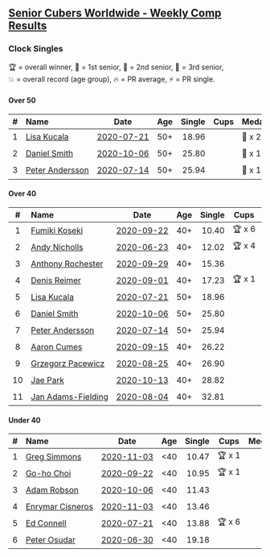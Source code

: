 <style>table {white-space: nowrap;}</style>

## [Senior Cubers Worldwide - Weekly Comp Results](/scw-comp/results/)
### Clock Singles

<span style="white-space: nowrap;">🏆 = overall winner</span>, <span style="white-space: nowrap;">🥇 = 1st senior</span>, <span style="white-space: nowrap;">🥈 = 2nd senior</span>, <span style="white-space: nowrap;">🥉 = 3rd senior</span>, <span style="white-space: nowrap;">💥 = overall record (age group)</span>, <span style="white-space: nowrap;">🔥 = PR average</span>, <span style="white-space: nowrap;">⚡ = PR single</span>.

#### Over 50

| # | Name | Date | Age | Single | Cups | Medals | Achievements | Video |
| :--: | :-- | :--: | :--: | --: | :--: | :-- | :-- | :-- |
| 1 | [Lisa Kucala](../../persons/lisa_kucala/clock.md) | [2020-07-21](../../results/2020-07-21/clock.md) | 50+ | 18.96 |  | 🥇 x 2, 🥈 x 4, 🥉 x 1 | 💥 x 4, 🔥 x 3, ⚡ x 3 | [Desktop](https://www.facebook.com/events/560843031255896/permalink/563903597616506) / [Mobile](https://m.facebook.com/events/560843031255896?view=permalink&id=563903597616506) |
| 2 | [Daniel Smith](../../persons/daniel_smith/clock.md) | [2020-10-06](../../results/2020-10-06/clock.md) | 50+ | 25.80 |  | 🥈 x 1, 🥉 x 3 | 🔥 x 2, ⚡ x 2 | [Desktop](https://www.facebook.com/events/365989921479949/permalink/371466237598984) / [Mobile](https://m.facebook.com/events/365989921479949?view=permalink&id=371466237598984) |
| 3 | [Peter Andersson](../../persons/peter_andersson/clock.md) | [2020-07-14](../../results/2020-07-14/clock.md) | 50+ | 25.94 |  | 🥈 x 1 | 🔥 x 1, ⚡ x 1 | [Desktop](https://www.facebook.com/events/413064016333950/permalink/416535092653509) / [Mobile](https://m.facebook.com/events/413064016333950?view=permalink&id=416535092653509) |

#### Over 40

| # | Name | Date | Age | Single | Cups | Medals | Achievements | Video |
| :--: | :-- | :--: | :--: | --: | :--: | :-- | :-- | :-- |
| 1 | [Fumiki Koseki](../../persons/fumiki_koseki/clock.md) | [2020-09-22](../../results/2020-09-22/clock.md) | 40+ | 10.40 | 🏆 x 6 | 🥇 x 8 | 💥 x 3, 🔥 x 5, ⚡ x 3 | [Desktop](https://www.facebook.com/events/361626694990606/permalink/362915021528440) / [Mobile](https://m.facebook.com/events/361626694990606?view=permalink&id=362915021528440) |
| 2 | [Andy Nicholls](../../persons/andy_nicholls/clock.md) | [2020-06-23](../../results/2020-06-23/clock.md) | 40+ | 12.02 | 🏆 x 4 | 🥇 x 4, 🥈 x 2 | 💥 x 4, 🔥 x 3, ⚡ x 2 | [Desktop](https://www.facebook.com/events/1618516681636159/permalink/1624284247726069) / [Mobile](https://m.facebook.com/events/1618516681636159?view=permalink&id=1624284247726069) |
| 3 | [Anthony Rochester](../../persons/anthony_rochester/clock.md) | [2020-09-29](../../results/2020-09-29/clock.md) | 40+ | 15.36 |  | 🥇 x 1, 🥈 x 5, 🥉 x 1 | 🔥 x 5, ⚡ x 6 | [Desktop](https://www.facebook.com/events/318437286122261/permalink/321559572476699) / [Mobile](https://m.facebook.com/events/318437286122261?view=permalink&id=321559572476699) |
| 4 | [Denis Reimer](../../persons/denis_reimer/clock.md) | [2020-09-01](../../results/2020-09-01/clock.md) | 40+ | 17.23 | 🏆 x 1 | 🥇 x 2 | 🔥 x 2, ⚡ x 2 | [Desktop](https://www.facebook.com/denis.reimer.5473/videos/660175297927432) / [Mobile](https://m.facebook.com/denis.reimer.5473/videos/660175297927432) |
| 5 | [Lisa Kucala](../../persons/lisa_kucala/clock.md) | [2020-07-21](../../results/2020-07-21/clock.md) | 50+ | 18.96 |  | 🥇 x 2, 🥈 x 4, 🥉 x 1 | 💥 x 4, 🔥 x 3, ⚡ x 3 | [Desktop](https://www.facebook.com/events/560843031255896/permalink/563903597616506) / [Mobile](https://m.facebook.com/events/560843031255896?view=permalink&id=563903597616506) |
| 6 | [Daniel Smith](../../persons/daniel_smith/clock.md) | [2020-10-06](../../results/2020-10-06/clock.md) | 50+ | 25.80 |  | 🥈 x 1, 🥉 x 3 | 🔥 x 2, ⚡ x 2 | [Desktop](https://www.facebook.com/events/365989921479949/permalink/371466237598984) / [Mobile](https://m.facebook.com/events/365989921479949?view=permalink&id=371466237598984) |
| 7 | [Peter Andersson](../../persons/peter_andersson/clock.md) | [2020-07-14](../../results/2020-07-14/clock.md) | 50+ | 25.94 |  | 🥈 x 1 | 🔥 x 1, ⚡ x 1 | [Desktop](https://www.facebook.com/events/413064016333950/permalink/416535092653509) / [Mobile](https://m.facebook.com/events/413064016333950?view=permalink&id=416535092653509) |
| 8 | [Aaron Cumes](../../persons/aaron_cumes/clock.md) | [2020-09-15](../../results/2020-09-15/clock.md) | 40+ | 26.22 |  | 🥈 x 1, 🥉 x 1 | 🔥 x 3, ⚡ x 3 | [Desktop](https://www.facebook.com/events/681386202727964/permalink/683494675850450) / [Mobile](https://m.facebook.com/events/681386202727964?view=permalink&id=683494675850450) |
| 9 | [Grzegorz Pacewicz](../../persons/grzegorz_pacewicz/clock.md) | [2020-08-25](../../results/2020-08-25/clock.md) | 40+ | 26.90 |  | 🥉 x 1 | 🔥 x 1, ⚡ x 1 | [Desktop](https://www.facebook.com/events/335350317875490/permalink/340431677367354) / [Mobile](https://m.facebook.com/events/335350317875490?view=permalink&id=340431677367354) |
| 10 | [Jae Park](../../persons/jae_park/clock.md) | [2020-10-13](../../results/2020-10-13/clock.md) | 40+ | 28.82 |  | 🥈 x 1, 🥉 x 2 | 🔥 x 3, ⚡ x 3 | [Desktop](https://www.facebook.com/events/718285385437639/permalink/720435565222621) / [Mobile](https://m.facebook.com/events/718285385437639?view=permalink&id=720435565222621) |
| 11 | [Jan Adams-Fielding](../../persons/jan_adams_fielding/clock.md) | [2020-08-04](../../results/2020-08-04/clock.md) | 40+ | 32.81 |  | 🥇 x 2, 🥈 x 1, 🥉 x 3 | 🔥 x 3, ⚡ x 3 | [Desktop](https://www.facebook.com/events/1546469592197852/permalink/1552721968239281) / [Mobile](https://m.facebook.com/events/1546469592197852?view=permalink&id=1552721968239281) |

#### Under 40

| # | Name | Date | Age | Single | Cups | Medals | Achievements | Video |
| :--: | :-- | :--: | :--: | --: | :--: | :-- | :-- | :-- |
| 1 | [Greg Simmons](../../persons/greg_simmons/clock.md) | [2020-11-03](../../results/2020-11-03/clock.md) | <40 | 10.47 | 🏆 x 1 |  | 💥 x 1, 🔥 x 1, ⚡ x 1 | [Desktop](https://www.facebook.com/events/3728096903891317/permalink/3748011838566490) / [Mobile](https://m.facebook.com/events/3728096903891317?view=permalink&id=3748011838566490) |
| 2 | [Go-ho Choi](../../persons/go_ho_choi/clock.md) | [2020-09-22](../../results/2020-09-22/clock.md) | <40 | 10.95 | 🏆 x 1 |  | 💥 x 1, 🔥 x 1, ⚡ x 1 | [Desktop](https://www.facebook.com/events/361626694990606/permalink/364982414655034) / [Mobile](https://m.facebook.com/events/361626694990606?view=permalink&id=364982414655034) |
| 3 | [Adam Robson](../../persons/adam_robson/clock.md) | [2020-10-06](../../results/2020-10-06/clock.md) | <40 | 11.43 |  |  | 🔥 x 5, ⚡ x 5 | [Desktop](https://www.facebook.com/100005428097972/videos/1485376744986581) / [Mobile](https://m.facebook.com/100005428097972/videos/1485376744986581) |
| 4 | [Enrymar Cisneros](../../persons/enrymar_cisneros/clock.md) | [2020-11-03](../../results/2020-11-03/clock.md) | <40 | 13.46 |  |  | 🔥 x 3, ⚡ x 3 | [Desktop](https://www.facebook.com/events/3728096903891317/permalink/3747573931943614) / [Mobile](https://m.facebook.com/events/3728096903891317?view=permalink&id=3747573931943614) |
| 5 | [Ed Connell](../../persons/ed_connell/clock.md) | [2020-07-21](../../results/2020-07-21/clock.md) | <40 | 13.88 | 🏆 x 6 |  | 🔥 x 6, ⚡ x 4 | [Desktop](https://www.facebook.com/events/560843031255896/permalink/563251894348343) / [Mobile](https://m.facebook.com/events/560843031255896?view=permalink&id=563251894348343) |
| 6 | [Peter Osudar](../../persons/peter_osudar/clock.md) | [2020-06-30](../../results/2020-06-30/clock.md) | <40 | 19.18 |  |  | 🔥 x 1, ⚡ x 1 | [Desktop](https://www.facebook.com/events/1716512181834525/permalink/1716739918478418) / [Mobile](https://m.facebook.com/events/1716512181834525?view=permalink&id=1716739918478418) |


<!-- Global site tag (gtag.js) - Google Analytics -->
<script async src="https://www.googletagmanager.com/gtag/js?id=UA-86348435-3"></script>
<script>window.dataLayer = window.dataLayer || []; function gtag() {dataLayer.push(arguments);} gtag('js', new Date()); gtag('config', 'UA-86348435-3');</script>
